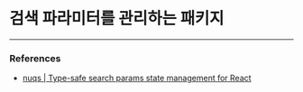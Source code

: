 # 검색 파라미터를 관리하는 패키지

---

### References

- [nuqs | Type-safe search params state management for React](https://nuqs.47ng.com/)